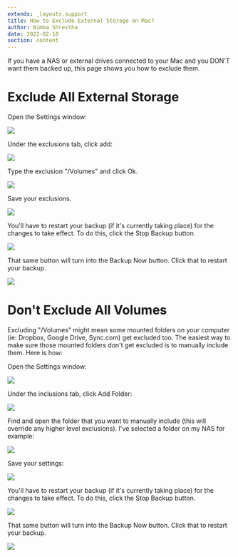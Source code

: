 ```yaml
---
extends: _layouts.support
title: How to Exclude External Storage on Mac?
author: Bimba Shrestha
date: 2022-02-10
section: content
---
```


If you have a NAS or external drives connected to your Mac and you DON'T want them backed up, this page shows you how to exclude them.

# Exclude All External Storage

Open the Settings window:

![](/assets/images/mac-settings-click.png)

Under the exclusions tab, click add:

![](/assets/images/mac-exclusions-add.png)

Type the exclusion "/Volumes" and click Ok.

![](/assets/images/mac-exclusions-add-dialog.png)

Save your exclusions.

![](/assets/images/mac-exclusions-save.png)

You'll have to restart your backup (if it's currently taking place) for the changes to take effect. To do this, click the Stop Backup button.

![](/assets/images/mac-stop-backup.png)

That same button will turn into the Backup Now button. Click that to restart your backup.

![](/assets/images/mac-start-backup.png)

# Don't Exclude All Volumes

Excluding "/Volumes" might mean some mounted folders on your computer (ie: Dropbox, Google Drive, Sync.com) get excluded too. The easiest way to make sure those mounted folders don't get excluded is to manually include them. Here is how:

Open the Settings window:

![](/assets/images/mac-settings-click.png)

Under the inclusions tab, click Add Folder:

![](/assets/images/mac-inclusions-add.png)

Find and open the folder that you want to manually include (this will override any higher level exclusions). I've selected a folder on my NAS for example:

![](/assets/images/mac-inclusions-add-dialog.png)

Save your settings:

![](/assets/images/mac-inclusions-save.png)

You'll have to restart your backup (if it's currently taking place) for the changes to take effect. To do this, click the Stop Backup button.

![](/assets/images/mac-stop-backup.png)

That same button will turn into the Backup Now button. Click that to restart your backup.

![](/assets/images/mac-start-backup.png)